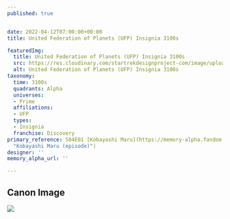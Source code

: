 ```yaml
---
published: true


date: 2022-04-12T07:00:00+00:00
title: United Federation of Planets (UFP) Insignia 3100s

featuredImg:
  title: United Federation of Planets (UFP) Insignia 3100s
  src: https://res.cloudinary.com/startrekdesignproject-com/image/upload/v1649712244/UFP-Insignia-3100s.png
  alt: United Federation of Planets (UFP) Insignia 3100s
taxonomy:
  time: 3100s
  quadrants: Alpha
  universes:
  - Prime
  affiliations:
  - UFP
  types:
  - Insignia
  franchise: Discovery
primary_reference: S04E01 [Kobayashi Maru](https://memory-alpha.fandom.com/wiki/Kobayashi_Maru_(episode)
  "Kobayashi Maru (episode)")
designer: ''
memory_alpha_url: ''

---
```

## Canon Image

![](https://res.cloudinary.com/startrekdesignproject-com/image/upload/v1649712243/UFP-Insignia-3100s_DSC-4x1-1.jpg)